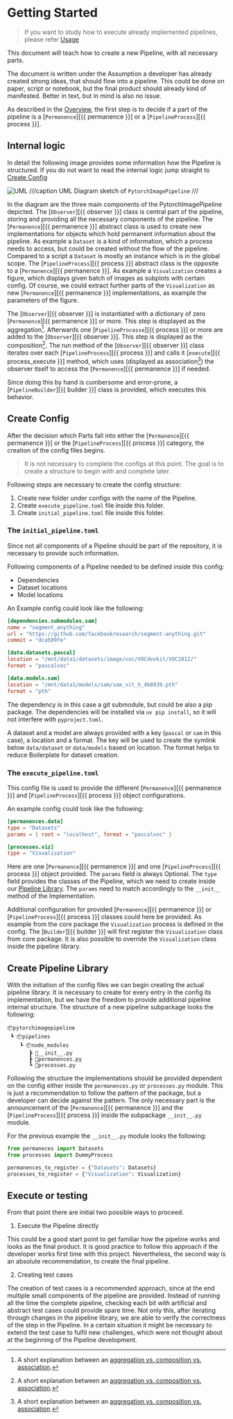 # Getting Started

> If you want to study how to execute already implemented pipelines, please refer [Usage](usage.md)

This document will teach how to create a new Pipeline, with all necessary parts.

The document is written under the Assumption a developer has already created strong ideas, that should flow into a pipeline.
This could be done on paper, script or notebook, but the final product should already kind of manifested.
Better in text, but in mind is also no issue.

As described in the [Overview](index.md/#overview), the first step is to decide if a part of the pipeline is a [`Permanence`][{{ permanence }}] or a [`PipelineProcess`][{{ process }}].

## Internal logic

In detail the following image provides some information how the Pipeline is structured.
If you do not want to read the internal logic jump straight to [Create Config](#create-config)

![UML](assets/PytorchImagePipeline.drawio.svg)
///caption
UML Diagram sketch of `PytorchImagePipeline`
///

In the diagram are the three main components of the PytorchImagePipeline depicted.
The [`Observer`][{{ observer }}] class is central part of the pipeline, storing and providing all the necessary components of the pipeline.
The [`Permanence`][{{ permanence }}] abstract class is used to create new implementations for objects which hold permanent information about the pipeline.
As example a `Dataset` is a kind of information, which a process needs to access, but could be created without the flow of the pipeline.
Compared to a script a `Dataset` is mostly an instance which is in the global scope.
The [`PipelineProcess`][{{ process }}] abstract class is the opposite to a [`Permanence`][{{ permanence }}].
As example a `Visualization` creates a figure, which displays given batch of images as subplots with certain config.
Of course, we could extract further parts of the `Visualization` as new [`Permanence`][{{ permanence }}] implementations, as example the parameters of the figure.

The [`Observer`][{{ observer }}] is instantiated with a dictionary of zero [`Permanence`][{{ permanence }}] or more.
This step is displayed as the aggregation[^1].
Afterwards one [`PipelineProcesse`][{{ process }}] or more are added to the [`Observer`][{{ observer }}].
This step is displayed as the composition[^1].
The run method of the [`Observer`][{{ observer }}] class iterates over each [`PipelineProcess`][{{ process }}] and calls it [`execute`][{{ process_execute }}] method, which uses (displayed as association[^1]) the observer itself to access the [`Permanence`][{{ permanence }}] if needed.

[^1]: A short explanation between an [aggregation vs. composition vs. association](https://www.visual-paradigm.com/guide/uml-unified-modeling-language/uml-aggregation-vs-composition/).

Since doing this by hand is cumbersome and error-prone, a [`PipelineBuilder`][{{ builder }}] class is provided, which executes this behavior.

## Create Config

After the decision which Parts fall into either the [`Permanence`][{{ permanence }}] or the [`PipelineProcess`][{{ process }}] category, the creation of the config files begins.

> It is not necessary to complete the configs at this point. The goal is to create a structure to begin with and complete later.

Following steps are necessary to create the config structure:

1. Create new folder under configs with the name of the Pipeline.
2. Create `execute_pipeline.toml` file inside this folder.
3. Create `initial_pipeline.toml` file inside this folder.

### The `initial_pipeline.toml`

Since not all components of a Pipeline should be part of the repository, it is necessary to provide such information.

Following components of a Pipeline needed to be defined inside this config:

- Dependencies
- Dataset locations
- Model locations

An Example config could look like the following:

```toml
[dependencies.submodules.sam]
name = "segment_anything"
url = "https://github.com/facebookresearch/segment-anything.git"
commit = "dca509fe"

[data.datasets.pascal]
location = "/mnt/data1/datasets/image/voc/VOCdevkit/VOC2012/"
format = "pascalvoc"

[data.models.sam]
location = "/mnt/data1/models/sam/sam_vit_h_4b8939.pth"
format = "pth"
```

The dependency is in this case a git submodule, but could be also a pip package.
The dependencies will be installed via `uv pip install`, so it will not interfere with `pyproject.toml`.

A dataset and a model are always provided with a key (`pascal` or `sam` in this case), a location and a format.
The key will be used to create the symlink below `data/dataset` or `data/models` based on location.
The format helps to reduce Boilerplate for dataset creation.

### The `execute_pipeline.toml`

This config file is used to provide the different [`Permanence`][{{ permanence }}] and [`PipelineProcess`][{{ process }}] object configurations.

An example config could look like the following:

```toml
[permanences.data]
type = "Datasets"
params = { root = "localhost", format = "pascalvoc" }

[processes.viz]
type = "Visualization"
```

Here are one [`Permanence`][{{ permanence }}] and one [`PipelineProcess`][{{ process }}] object provided.
The `params` field is always Optional.
The `type` field provides the classes of the Pipeline, which we need to create inside our [Pipeline Library](#create-pipeline-library).
The `params` need to match accordingly to the `__init__` method of the Implementation.

Additional configuration for provided [`Permanence`][{{ permanence }}] or [`PipelineProcess`][{{ process }}] classes could here be provided.
As example from the core package the `Visualization` process is defined in the config.
The [`Builder`][{{ builder }}] will first register the `Visualization` class from core package.
It is also possible to override the `Visualization` class inside the pipeline library.

## Create Pipeline Library

With the initiation of the config files we can begin creating the actual pipeline library.
It is necessary to create for every entry in the config its implementation, but we have the freedom to provide additional pipeline internal structure.
The structure of a new pipeline subpackage looks the following:

```tree
📦pytorchimagepipeline
 ┗ 📦pipelines
    ┗ 📦node_modules
       ┣ 📜__init__.py
       ┣ 📜permanences.py
       ┗ 📜processes.py
```

Following the structure the implementations should be provided dependent on the config either inside the `permanences.py` or `processes.py` module.
This is just a recommendation to follow the pattern of the package, but a developer can decide against the pattern.
The only necessary part is the announcement of the [`Permanence`][{{ permanence }}] and the [`PipelineProcess`][{{ process }}] inside the subpackage `__init__.py` module.

For the previous example the `__init__.py` module looks the following:

```python
from permaneces import Datasets
from processes import DummyProcess

permanences_to_register = {"Datasets": Datasets}
processes_to_register = {"Visualization": Visualization}
```

## Execute or testing

From that point there are initial two possible ways to proceed.

1. Execute the Pipeline directly

This could be a good start point to get familiar how the pipeline works and looks as the final product.
It is good practice to follow this approach if the developer works first time with this project.
Nevertheless, the second way is an absolute recommendation, to create the final pipeline.

2. Creating test cases

The creation of test cases is a recommended approach, since at the end multiple small components of the pipeline are provided.
Instead of running all the time the complete pipeline, checking each bit with artificial and abstract test cases could provide spare time.
Not only this, after iterating through changes in the pipeline library, we are able to verify the correctness of the step in the Pipeline.
In a certain situation it might be necessary to extend the test case to fulfil new challenges, which were not thought about at the beginning of the Pipeline development.

